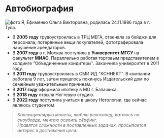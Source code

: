 # Автобиография

![фото](https://i.postimg.cc/3xg4KLbJ/IMG-7229-1.jpg) 
  Я, Ефименко Ольга Викторовна, родилась 24.11.1986 года в г. Тула.
- В **2005 году** трудоустроилась в ТРЦ МЕГА, отвечала за бейджи для персонала, потерянные вещи покупателей, фотографировала нарушение арендаторов.
- В **2007 году** в г. Москва поступила в **Университет МГСУ** на факультет **МИАС**. Параллельно работая торговым представителем в холдинге "Объединенные кондитеры". Закончила университет в 2011 году.
- В **2011 году** трудоустроилась в СМИ ИД "КОННЕКТ". В компании работала 9 лет, затем пришлось покинусь Издательский дом по семейным уважительным причинам.
- В **2017 году** оформила ипотеку в МО г. Балашиха.
- В **2018 году** отрыла Ногтевую студию.
- В **2022 году** поступила учиться в школу Нетологии, где сейчас являюсь студентом.
> *Коллекционирую монеты, люблю велосипед, катаюсь на сноуборде, мечтаю освоить сёрфинг.*\
> *Нравятся сложности в поставленных задачах, просыпается интерес в достижения цели.*